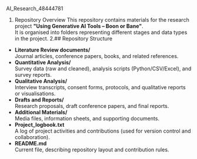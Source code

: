 AI_Research_48444781
1. Repository Overview
This repository contains materials for the research project **"Using Generative AI Tools – Boon or Bane"**.  
It is organised into folders representing different stages and data types in the project.
2.## Repository Structure
- **Literature Review documents/**  
  Journal articles, conference papers, books, and related references.
- **Quantitative Analysis/**  
  Survey data (raw and cleaned), analysis scripts (Python/CSV/Excel), and survey reports.
- **Qualitative Analysis/**  
  Interview transcripts, consent forms, protocols, and qualitative reports or visualisations.
- **Drafts and Reports/**  
  Research proposals, draft conference papers, and final reports.
- **Additional Materials/**  
  Media files, information sheets, and supporting documents.
- **Project_logbook.txt**  
  A log of project activities and contributions (used for version control and collaboration).
- **README.md**  
  Current file, describing repository layout and contribution rules.